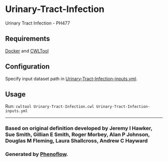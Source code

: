 # Urinary-Tract-Infection

Urinary Tract Infection - PH477

## Requirements

[Docker](https://docs.docker.com/install/) and [CWLTool](https://github.com/common-workflow-language/cwltool#install)

## Configuration

Specify input dataset path in [Urinary-Tract-Infection-inputs.yml](Urinary-Tract-Infection-inputs.yml).

## Usage

Run: `cwltool Urinary-Tract-Infection.cwl Urinary-Tract-Infection-inputs.yml`

***

### Based on original definition developed by Jeremy I Hawker, Sue Smith, Gillian E Smith, Roger Morbey, Alan P Johnson, Douglas M Fleming, Laura Shallcross, Andrew C Hayward
### Generated by [Phenoflow](https://kclhi.org/phenoflow).
